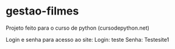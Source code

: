 # gestao-filmes
Projeto feito para o curso de python  (cursodepython.net)

Login e senha para acesso ao site:
Login: teste
Senha: Testesite1